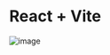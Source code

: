 # React + Vite

![image](https://github.com/user-attachments/assets/94d3e35a-f32e-4b84-9635-4ab106c85fda)
